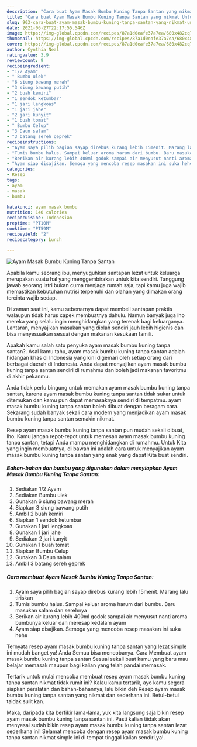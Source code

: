 ```yaml
---
description: "Cara buat Ayam Masak Bumbu Kuning Tanpa Santan yang nikmat Untuk Jualan"
title: "Cara buat Ayam Masak Bumbu Kuning Tanpa Santan yang nikmat Untuk Jualan"
slug: 903-cara-buat-ayam-masak-bumbu-kuning-tanpa-santan-yang-nikmat-untuk-jualan
date: 2021-06-27T22:17:55.546Z
image: https://img-global.cpcdn.com/recipes/87a1d0eafe37a7ea/680x482cq70/ayam-masak-bumbu-kuning-tanpa-santan-foto-resep-utama.jpg
thumbnail: https://img-global.cpcdn.com/recipes/87a1d0eafe37a7ea/680x482cq70/ayam-masak-bumbu-kuning-tanpa-santan-foto-resep-utama.jpg
cover: https://img-global.cpcdn.com/recipes/87a1d0eafe37a7ea/680x482cq70/ayam-masak-bumbu-kuning-tanpa-santan-foto-resep-utama.jpg
author: Cynthia Neal
ratingvalue: 3.9
reviewcount: 9
recipeingredient:
- "1/2 Ayam"
- " Bumbu ulek"
- "6 siung bawang merah"
- "3 siung bawang putih"
- "2 buah kemiri"
- "1 sendok ketumbar"
- "1 jari lengkoas"
- "1 jari jahe"
- "2 jari kunyit"
- "1 buah tomat"
- " Bumbu Celup"
- "3 Daun salam"
- "3 batang sereh geprek"
recipeinstructions:
- "Ayam saya pilih bagian sayap direbus kurang lebih 15menit. Marang lalu tiriskan"
- "Tumis bumbu halus. Sampai keluar aroma harum dari bumbu. Baru masukan salam dan serehnya"
- "Berikan air kurang lebih 400ml godok sampai air menyusut nanti aroma bumbunya keluar dan meresap kedalam ayam"
- "Ayam siap disajikan. Semoga yang mencoba resep masakan ini suka hehe"
categories:
- Resep
tags:
- ayam
- masak
- bumbu

katakunci: ayam masak bumbu 
nutrition: 140 calories
recipecuisine: Indonesian
preptime: "PT10M"
cooktime: "PT59M"
recipeyield: "2"
recipecategory: Lunch

---
```



![Ayam Masak Bumbu Kuning Tanpa Santan](https://img-global.cpcdn.com/recipes/87a1d0eafe37a7ea/680x482cq70/ayam-masak-bumbu-kuning-tanpa-santan-foto-resep-utama.jpg)

Apabila kamu seorang ibu, menyuguhkan santapan lezat untuk keluarga merupakan suatu hal yang menggembirakan untuk kita sendiri. Tanggung jawab seorang istri bukan cuma menjaga rumah saja, tapi kamu juga wajib memastikan kebutuhan nutrisi terpenuhi dan olahan yang dimakan orang tercinta wajib sedap.

Di zaman  saat ini, kamu sebenarnya dapat membeli santapan praktis walaupun tidak harus capek membuatnya dahulu. Namun banyak juga lho mereka yang selalu ingin menghidangkan yang terenak bagi keluarganya. Lantaran, menyajikan masakan yang diolah sendiri jauh lebih higienis dan bisa menyesuaikan sesuai dengan makanan kesukaan famili. 



Apakah kamu salah satu penyuka ayam masak bumbu kuning tanpa santan?. Asal kamu tahu, ayam masak bumbu kuning tanpa santan adalah hidangan khas di Indonesia yang kini digemari oleh setiap orang dari berbagai daerah di Indonesia. Anda dapat menyajikan ayam masak bumbu kuning tanpa santan sendiri di rumahmu dan boleh jadi makanan favoritmu di akhir pekanmu.

Anda tidak perlu bingung untuk memakan ayam masak bumbu kuning tanpa santan, karena ayam masak bumbu kuning tanpa santan tidak sukar untuk ditemukan dan kamu pun dapat memasaknya sendiri di tempatmu. ayam masak bumbu kuning tanpa santan boleh dibuat dengan beragam cara. Sekarang sudah banyak sekali cara modern yang menjadikan ayam masak bumbu kuning tanpa santan semakin nikmat.

Resep ayam masak bumbu kuning tanpa santan pun mudah sekali dibuat, lho. Kamu jangan repot-repot untuk memesan ayam masak bumbu kuning tanpa santan, tetapi Anda mampu menghidangkan di rumahmu. Untuk Kita yang ingin membuatnya, di bawah ini adalah cara untuk menyajikan ayam masak bumbu kuning tanpa santan yang enak yang dapat Kita buat sendiri.

<!--inarticleads1-->

##### Bahan-bahan dan bumbu yang digunakan dalam menyiapkan Ayam Masak Bumbu Kuning Tanpa Santan:

1. Sediakan 1/2 Ayam
1. Sediakan  Bumbu ulek
1. Gunakan 6 siung bawang merah
1. Siapkan 3 siung bawang putih
1. Ambil 2 buah kemiri
1. Siapkan 1 sendok ketumbar
1. Gunakan 1 jari lengkoas
1. Gunakan 1 jari jahe
1. Sediakan 2 jari kunyit
1. Gunakan 1 buah tomat
1. Siapkan  Bumbu Celup
1. Gunakan 3 Daun salam
1. Ambil 3 batang sereh geprek




<!--inarticleads2-->

##### Cara membuat Ayam Masak Bumbu Kuning Tanpa Santan:

1. Ayam saya pilih bagian sayap direbus kurang lebih 15menit. Marang lalu tiriskan
1. Tumis bumbu halus. Sampai keluar aroma harum dari bumbu. Baru masukan salam dan serehnya
1. Berikan air kurang lebih 400ml godok sampai air menyusut nanti aroma bumbunya keluar dan meresap kedalam ayam
1. Ayam siap disajikan. Semoga yang mencoba resep masakan ini suka hehe




Ternyata resep ayam masak bumbu kuning tanpa santan yang lezat simple ini mudah banget ya! Anda Semua bisa mencobanya. Cara Membuat ayam masak bumbu kuning tanpa santan Sesuai sekali buat kamu yang baru mau belajar memasak maupun bagi kalian yang telah pandai memasak.

Tertarik untuk mulai mencoba membuat resep ayam masak bumbu kuning tanpa santan nikmat tidak rumit ini? Kalau kamu tertarik, ayo kamu segera siapkan peralatan dan bahan-bahannya, lalu bikin deh Resep ayam masak bumbu kuning tanpa santan yang nikmat dan sederhana ini. Betul-betul taidak sulit kan. 

Maka, daripada kita berfikir lama-lama, yuk kita langsung saja bikin resep ayam masak bumbu kuning tanpa santan ini. Pasti kalian tiidak akan menyesal sudah bikin resep ayam masak bumbu kuning tanpa santan lezat sederhana ini! Selamat mencoba dengan resep ayam masak bumbu kuning tanpa santan nikmat simple ini di tempat tinggal kalian sendiri,ya!.

